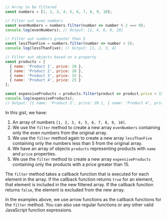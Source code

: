 ```javascript
// Array to be filtered
const numbers = [1, 2, 3, 4, 5, 6, 7, 8, 9, 10];

// Filter out even numbers
const evenNumbers = numbers.filter(number => number % 2 === 0);
console.log(evenNumbers); // Output: [2, 4, 6, 8, 10]

// Filter out numbers greater than 5
const lessThanFive = numbers.filter(number => number < 5);
console.log(lessThanFive); // Output: [1, 2, 3, 4]

// Filter out objects based on a property
const products = [
  { name: 'Product 1', price: 10 },
  { name: 'Product 2', price: 20 },
  { name: 'Product 3', price: 15 },
  { name: 'Product 4', price: 25 }
];

const expensiveProducts = products.filter(product => product.price > 15);
console.log(expensiveProducts);
// Output: [{ name: 'Product 2', price: 20 }, { name: 'Product 4', price: 25 }]
```

In this gist, we have:

1. An array of numbers `[1, 2, 3, 4, 5, 6, 7, 8, 9, 10]`.
2. We use the `filter` method to create a new array `evenNumbers` containing only the even numbers from the original array.
3. We use the `filter` method again to create a new array `lessThanFive` containing only the numbers less than 5 from the original array.
4. We have an array of objects `products` representing products with `name` and `price` properties.
5. We use the `filter` method to create a new array `expensiveProducts` containing only the products with a price greater than 15.

The `filter` method takes a callback function that is executed for each element in the array. If the callback function returns `true` for an element, that element is included in the new filtered array. If the callback function returns `false`, the element is excluded from the new array.

In the examples above, we use arrow functions as the callback functions for the `filter` method. You can also use regular functions or any other valid JavaScript function expressions.
